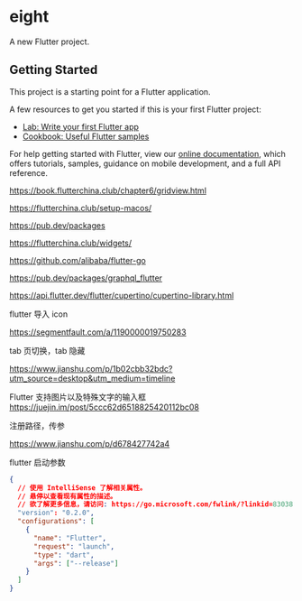 # eight

A new Flutter project.

## Getting Started

This project is a starting point for a Flutter application.

A few resources to get you started if this is your first Flutter project:

- [Lab: Write your first Flutter app](https://flutter.dev/docs/get-started/codelab)
- [Cookbook: Useful Flutter samples](https://flutter.dev/docs/cookbook)

For help getting started with Flutter, view our
[online documentation](https://flutter.dev/docs), which offers tutorials,
samples, guidance on mobile development, and a full API reference.

https://book.flutterchina.club/chapter6/gridview.html

https://flutterchina.club/setup-macos/

https://pub.dev/packages

https://flutterchina.club/widgets/

https://github.com/alibaba/flutter-go

https://pub.dev/packages/graphql_flutter

https://api.flutter.dev/flutter/cupertino/cupertino-library.html

flutter 导入 icon

https://segmentfault.com/a/1190000019750283

tab 页切换，tab 隐藏

https://www.jianshu.com/p/1b02cbb32bdc?utm_source=desktop&utm_medium=timeline

Flutter 支持图片以及特殊文字的输入框
https://juejin.im/post/5ccc62d6518825420112bc08

注册路径，传参

https://www.jianshu.com/p/d678427742a4

flutter 启动参数

```json
{
  // 使用 IntelliSense 了解相关属性。
  // 悬停以查看现有属性的描述。
  // 欲了解更多信息，请访问: https://go.microsoft.com/fwlink/?linkid=830387
  "version": "0.2.0",
  "configurations": [
    {
      "name": "Flutter",
      "request": "launch",
      "type": "dart",
      "args": ["--release"]
    }
  ]
}
```
